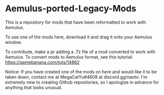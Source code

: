 # Aemulus-ported-Legacy-Mods
This is a repository for mods that have been reformatted to work with Aemulus.

To use one of the mods here, download it and drag it onto your Aemulus window.

To contribute, make a pr adding a .7z file of a mod converted to work with Aemulus. To convert mods to Aemulus format, see this tutorial: https://gamebanana.com/tuts/14862

Notice: 
If you have created one of the mods on here and would like it to be taken down, contact me at MegaCatYu#4608 at discord.gg/naoto.
I'm extremely new to creating Github repositories, so I apologize in advance for anything that looks unusual.
